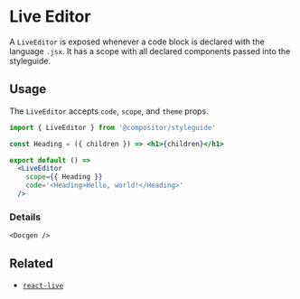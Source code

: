 # Live Editor

A `LiveEditor` is exposed whenever a code block is declared with the language `.jsx`.
It has a scope with all declared components passed into the styleguide.

## Usage

The `LiveEditor` accepts `code`, `scope`, and `theme` props.

```jsx
import { LiveEditor } from '@compositor/styleguide'

const Heading = ({ children }) => <h1>{children}</h1>

export default () =>
  <LiveEditor
    scope={{ Heading }}
    code='<Heading>Hello, world!</Heading>'
  />
```

### Details

```!jsx
<Docgen />
```

## Related

- [`react-live`](https://github.com/FormidableLabs/react-live)

